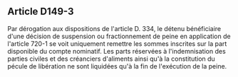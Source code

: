 Article D149-3
----
Par dérogation aux dispositions de l'article D. 334, le détenu bénéficiaire
d'une décision de suspension ou fractionnement de peine en application de
l'article 720-1 se voit uniquement remettre les sommes inscrites sur la part
disponible du compte nominatif. Les parts réservées à l'indemnisation des
parties civiles et des créanciers d'aliments ainsi qu'à la constitution du
pécule de libération ne sont liquidées qu'à la fin de l'exécution de la peine.
